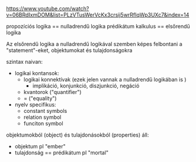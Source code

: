 

https://www.youtube.com/watch?v=06BRdIxmDOM&list=PLzVTusWerVcKx3crsij5wrRfIqWp3UXc7&index=14

propozíciós logika == nulladrendű logika
prédikátum kalkulus == elsőrendű logika

Az elsőrendű logika a nulladrendű logikával szemben képes felbontani a "statement"-eket, objektumokat és tulajdonságokra

szintax naivan:
- logikai kontansok:
	- logikai konnektívak (ezek jelen vannak a nulladrendű logikában is )
		- implikáció, konjunkció, diszjunkció, negáció
	- kvantorok ("quantifier")
	- = ("equality")
- nyelv specifikus:
	- constant symbols
	- relation symbol
	- funciton symbol

objektumokból (object) és tulajdonásokból (properties) áll:
- objektum pl "ember"
- tulajdonság == prédikátum pl "mortal"

